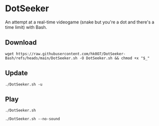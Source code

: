 # DotSeeker
An attempt at a real-time videogame (snake but you're a dot and there's a time limit) with Bash.      

## Download
```console
wget https://raw.githubusercontent.com/hk0O7/DotSeeker-Bash/refs/heads/main/DotSeeker.sh -O DotSeeker.sh && chmod +x "$_"
```
## Update
```console
./DotSeeker.sh -u
```
## Play
```console
./DotSeeker.sh
```
```console
./DotSeeker.sh --no-sound
```
